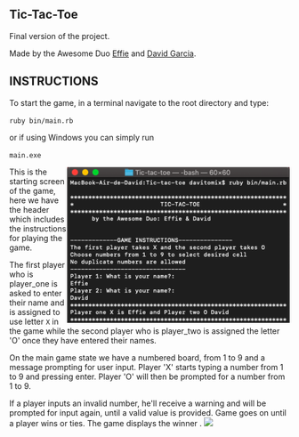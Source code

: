 ## Tic-Tac-Toe
Final version of the project.

Made by the Awesome Duo [Effie](https://github.com/ampaire) and [David Garcia](https://github.com/davitomix).

## INSTRUCTIONS

To start the game, in a terminal navigate to the root directory and type:

`ruby bin/main.rb`

or if using Windows you can simply run

`main.exe`

<img  align="right" width="400" src="img/Screen Shot 2019-10-31 at 14.43.55.png">

This is the starting screen of the game, here we have the header which includes the instructions for playing the game.

The first player who is player_one is asked to enter their name and is assigned to use letter `X` in the game while the second player who is player_two is assigned the letter 'O' once they have entered their names. 


On the main game state we have a numbered board, from 1 to 9 and a message prompting for user input. Player 'X' starts typing a number from 1 to 9 and pressing enter. Player 'O' will then be prompted for a number from 1 to 9. 

If a player inputs an invalid number, he'll receive a warning and will be prompted for input again, until a valid value is provided. Game goes on until a player wins or ties. 
The game displays the winner .
<img src="img/Screen Shot 2019-10-31 at 14.45.06">